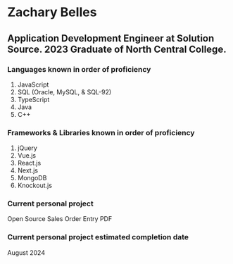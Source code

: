# Zachary Belles
## Application Development Engineer at Solution Source. 2023 Graduate of North Central College.

### Languages known in order of proficiency
1. JavaScript
2. SQL (Oracle, MySQL, & SQL-92)
3. TypeScript
4. Java
5. C++

### Frameworks & Libraries known in order of proficiency
1. jQuery
2. Vue.js
3. React.js
4. Next.js
5. MongoDB
6. Knockout.js

### Current personal project
Open Source Sales Order Entry PDF

### Current personal project estimated completion date
August 2024

<!---
zmbelles/zmbelles is a ✨ special ✨ repository because its `README.md` (this file) appears on your GitHub profile.
You can click the Preview link to take a look at your changes.
--->
